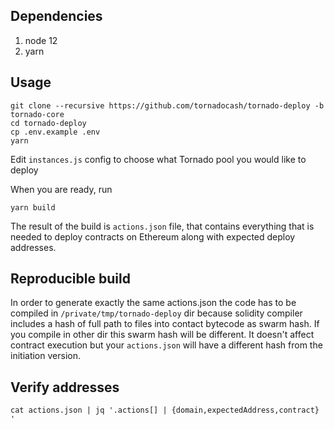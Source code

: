 ## Dependencies

1. node 12
2. yarn

## Usage

```
git clone --recursive https://github.com/tornadocash/tornado-deploy -b tornado-core
cd tornado-deploy
cp .env.example .env
yarn
```

Edit `instances.js` config to choose what Tornado pool you would like to deploy

When you are ready, run

```
yarn build
```

The result of the build is `actions.json` file, that contains everything that is needed to deploy contracts on Ethereum along with expected deploy addresses.

## Reproducible build

In order to generate exactly the same actions.json the code has to be compiled in `/private/tmp/tornado-deploy` dir because solidity compiler includes a hash of full path to files into contact bytecode as swarm hash. If you compile in other dir this swarm hash will be different. It doesn't affect contract execution but your `actions.json` will have a different hash from the initiation version.

## Verify addresses

```
cat actions.json | jq '.actions[] | {domain,expectedAddress,contract} '
```
